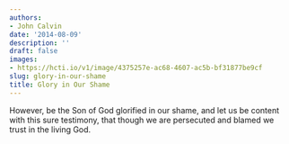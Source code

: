 ```yaml
---
authors:
- John Calvin
date: '2014-08-09'
description: ''
draft: false
images:
- https://hcti.io/v1/image/4375257e-ac68-4607-ac5b-bf31877be9cf
slug: glory-in-our-shame
title: Glory in Our Shame
---
```


However, be the Son of God glorified in our shame, and let us be content with this sure testimony, that though we are persecuted and blamed we trust in the living God.